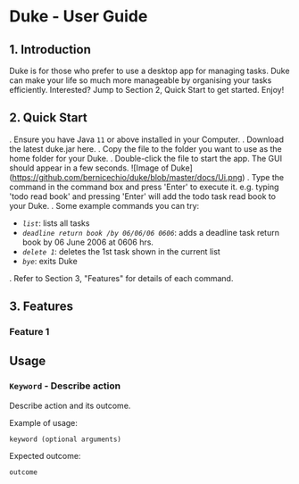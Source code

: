 # Duke - User Guide
## 1. Introduction
Duke is for those who prefer to use a desktop app for managing tasks. Duke can make your life so much more manageable by organising your tasks efficiently. Interested? Jump to Section 2, Quick Start to get started. Enjoy!

## 2. Quick Start
. Ensure you have Java `11` or above installed in your Computer.
. Download the latest duke.jar here.
. Copy the file to the folder you want to use as the home folder for your Duke.
. Double-click the file to start the app. The GUI should appear in a few seconds.
![Image of Duke] (https://github.com/bernicechio/duke/blob/master/docs/Ui.png)
. Type the command in the command box and press 'Enter' to execute it.
e.g. typing 'todo read book' and pressing 'Enter' will add the todo task read book to your Duke.
. Some example commands you can try:

* *`list`*: lists all tasks
* *`deadline return book /by 06/06/06 0606`*: adds a deadline task return book by 06 June 2006 at 0606 hrs.
* *`delete 1`*: deletes the 1st task shown in the current list
* *`bye`*: exits Duke
        
. Refer to Section 3, "Features" for details of each command.

## 3. Features 

### Feature 1 


## Usage

### `Keyword` - Describe action

Describe action and its outcome.

Example of usage: 

`keyword (optional arguments)`

Expected outcome:

`outcome`
